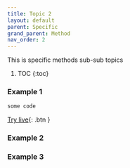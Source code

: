 ```yaml
---
title: Topic 2
layout: default
parent: Specific
grand_parent: Method
nav_order: 2
---
```


This is specific methods sub-sub topics

1. TOC
{:toc}

### Example 1

```js
some code
```
[Try live](https://code.earthengine.google.com/){: .btn }


### Example 2

### Example 3
